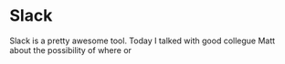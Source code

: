 # Slack

Slack is a pretty awesome tool. Today I talked with good collegue Matt about the possibility of where or

